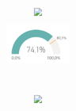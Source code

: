 <div align="center">
 
<a href="https://github.com/Sissaz" > <img width="25%"  src="https://cdn.discordapp.com/attachments/589442956021465142/964720859455586384/radial-gauge.png" /></a>
 
</div>

<div align="center">
 
<a href="https://github.com/Sissaz" > <img width="25%"  src="https://github.com/Sissaz/power-bi/blob/main/medidor-radial/medidor-radial.png?raw=true" /></a>
 
</div>
<br>
<br />

<div align="center">
 
<a href="https://github.com/Sissaz" > <img width="30%"  src="https://cdn.discordapp.com/attachments/589442956021465142/964732081324294225/radial-gauge.png" /></a>
 
</div>
